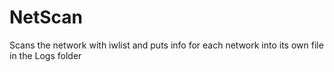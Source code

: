# NetScan
Scans the network with iwlist and puts info for each network into its own file in the Logs folder
